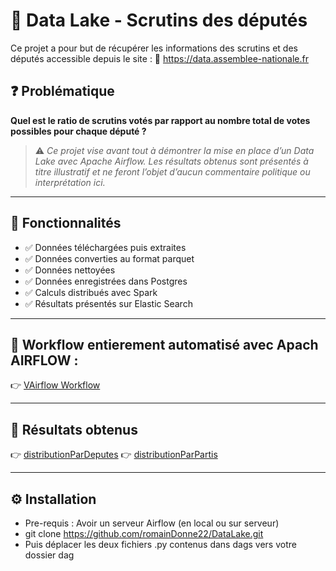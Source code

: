 # 🤖 Data Lake - Scrutins des députés

Ce projet a pour but de récupérer les informations des scrutins et des députés accessible depuis le site :
🔗 https://data.assemblee-nationale.fr


## ❓ Problématique

**Quel est le ratio de scrutins votés par rapport au nombre total de votes possibles pour chaque député ?**

> ⚠️ *Ce projet vise avant tout à démontrer la mise en place d’un Data Lake avec Apache Airflow. Les résultats obtenus sont présentés à titre illustratif et ne feront l’objet d’aucun commentaire politique ou interprétation ici.*

---

## 🚀 Fonctionnalités

- ✅ Données téléchargées puis extraites
- ✅ Données converties au format parquet
- ✅ Données nettoyées
- ✅ Données enregistrées dans Postgres
- ✅ Calculs distribués avec Spark
- ✅ Résultats présentés sur Elastic Search

---

## 🤖 Workflow entierement automatisé avec Apach AIRFLOW : 

👉 [VAirflow Workflow](./output/Airflow.png)

---

## 📄 Résultats obtenus

👉 [distributionParDeputes](./output/distributionParDeputes.png)
👉 [distributionParPartis](./output/distributionParPartis.png)

---

## ⚙️ Installation

- Pre-requis : Avoir un serveur Airflow (en local ou sur serveur)
- git clone https://github.com/romainDonne22/DataLake.git
- Puis déplacer les deux fichiers .py contenus dans dags vers votre dossier dag